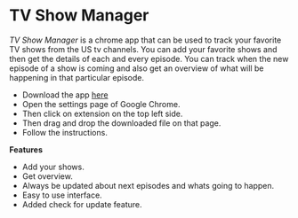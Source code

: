 TV Show Manager
===============

*TV Show Manager* is a chrome app that can be used to track your favorite TV shows from the US tv channels. You can add your favorite shows and then get the details of each and every episode. You can track when the new episode of a show is coming and also get an overview of what will be happening in that particular episode.

* Download the app [here](https://raw.github.com/brijeshb42/tvm/master/tvm.crx)
* Open the settings page of Google Chrome.
* Then click on extension on the top left side.
* Then drag and drop the downloaded file on that page.
* Follow the instructions.

**Features**

* Add your shows.
* Get overview.
* Always be updated about next episodes and whats going to happen.
* Easy to use interface.
* Added check for update feature.